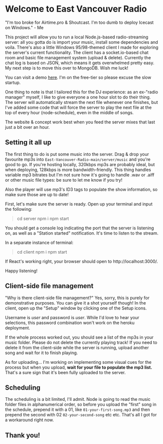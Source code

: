 # Welcome to East Vancouver Radio

"I'm too broke for Airtime.pro & Shoutcast. I'm too dumb to deploy Icecast on Windows." - Me

This project will allow you to run a local Node.js-based radio-streaming server: all you gotta do is import your music, install some dependencies and voila. There's also a little Windows 95/98-themed client I made for exploring the server's current functionality. The client has a socket.io-based chat room and basic file management system (upload & delete). Currently the chat log is based on JSON, which means it gets overwhelmed pretty easy. My next step is to move this over to MongoDB. Wish me luck!

You can visit a demo [here](http://sleepy-dusk-99333.herokuapp.com/). I'm on the free-tier so please excuse the slow startup.

One thing to note is that I tailored this for the DJ experience: as an ex-"radio manager" myself, I like to give everyone a one hour slot to do their thing. The server will automatically stream the next file whenever one finishes, but I've added some code that will force the server to play the next file at the top of every hour (node-schedule), even in the middle of songs.

The website & concept work best when you feed the server mixes that last just a bit over an hour.

## Setting it all up

The first thing to do is put some music into the server. Drag & drop your favourite mp3s into `East-Vancouver-Radio-main/server/music` and you're good to go. If you're hosting locally, 320kbps mp3s are probably ideal, but when deploying, 128kbps is more bandwidth-friendly. This thing handles variable mp3 bitrates but I'm not sure how it's going to handle .wav or .aiff or other music file types: be sure to let me know if you try!

Also the player will use mp3's ID3 tags to populate the show information, so make sure those are up to date!

First, let's make sure the server is ready. Open up your terminal and input the following:

> cd server
> npm i
> npm start

You should get a console log indicating the port that the server is listening on, as well as a "Station started" notification. It's time to listen to the stream.

In a separate instance of terminal:

> cd client
> npm i
> npm start

If React's working right, your browser should open to http://localhost:3000/.

Happy listening!

## Client-side file management

"Why is there client-side file management?" Yes, sorry, this is purely for demonstrative purposes. You can give it a shot yourself though! In the client, open up the "Setup" window by clicking one of the Setup icons.

Username is _user_ and password is _user_. While I'd love to hear your selections, this password combination won't work on the heroku deployment.

If the whole process worked out, you should see a list of the mp3s in your music folder. Please do not delete the currently playing track! If you need to delete it from the client-side while the server is running, upload another song and wait for it to finish playing.

As for uploading... I'm working on implementing some visual cues for the process but when you upload, **wait for your file to populate the mp3 list.** That's a sure sign that it's been fully uploaded to the server.

## Scheduling

The scheduling is a bit limited, I'll admit. Node is going to read the music folder files in alphanumerical order, so before you upload the "first" song in the schedule, prepend it with a 01, like `01-your-first-song.mp3` and then prepend the second with 02 `02-your-second-song` etc etc. That's all I got for a workaround right now.

## Thank you!
